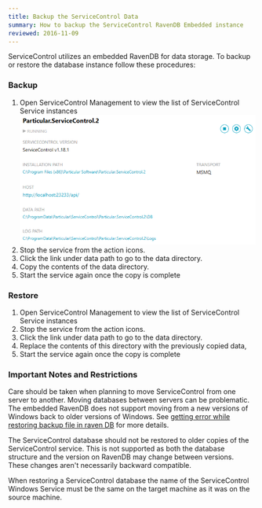 ```yaml
---
title: Backup the ServiceControl Data
summary: How to backup the ServiceControl RavenDB Embedded instance
reviewed: 2016-11-09
---
```

ServiceControl utilizes an embedded RavenDB for data storage. To backup or restore the database instance follow these procedures:


### Backup

 1. Open ServiceControl Management to view the list of ServiceControl Service instances
  ![](managementutil-instance.png 'width=500')
 1. Stop the service from the action icons.
 1. Click the link under data path to go to the data directory.
 1. Copy the contents of the data directory.
 1. Start the service again once the copy is complete


### Restore

 1. Open ServiceControl Management to view the list of ServiceControl Service instances
 1. Stop the service from the action icons.
 1. Click the link under data path to go to the data directory.
 1. Replace the contents of this directory with the previously copied data,
 1. Start the service again once the copy is complete


### Important Notes and Restrictions

Care should be taken when planning to move ServiceControl from one server to another. Moving databases between servers can be problematic. The embedded RavenDB does not support moving from a new versions of Windows back to older versions of Windows. See [getting error while restoring backup file in raven DB](https://stackoverflow.com/questions/25625910/getting-error-while-restoring-backup-file-in-raven-db) for more details.

The ServiceControl database should not be restored to older copies of the ServiceControl service. This is not supported as both the database structure and the version on RavenDB may change between versions. These changes aren't necessarily backward compatible.

When restoring a ServiceControl database the name of the ServiceControl Windows Service must be the same on the target machine as it was on the source machine.
